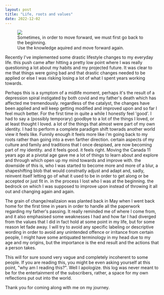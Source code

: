```yaml
---
layout: post
title: "Life, roots and values"
date: 2022-12-02
---
```


<figure>
<img src="{{site.baseurl}}/assets/images/54340001.png">
<figcaption> Sometimes, in order to move forward, we must first go back to the beginning.<br/> Use the knowledge aquired and move forward again.
</figcaption>
</figure>



Recently I've implemented some drastic lifestyle changes to my everyday life. this push came after hitting a pretty low point where I was really questioning a lot about my habits and my projected future. It was clear to me that things were going bad and that drastic changes needed to be applied or else I was risking losing a lot of what I spent years working towards. 

Perhaps this is a symptom of a midlife moment, perhaps it's the result of a depression spiral instigated by both covid and my father's death which has affected me tremendously. regardless of the catalyst, the changes have been applied and will keep getting modified and improved upon and so far I feel much better. For the first time in quite a while I honestly feel 'good'. I had to say a (possibly temporary) goodbye to a lot of the things I loved, or at least thought I loved. a lot of the things that almost were part of my own identity. I had to perform a complete paradigm shift towrads another world view it feels like. Funnily enough it feels more like i'm going back to my roots rather than going into a even farther direction. certain aspects of my culture and family and traditions that I once despised, are now becoming part of my identity. and it feels good. it feels right. Moving the Canada 11 years ago at a pivotal age gave me a lot of things to learn about and explore and through which open up my mind towards and improve with. the downside of this is, who I was started to become more and more of a blur, a shapeshifting blob that would constnatly adjust and adapt and, sadly, reinvent itself letting go of what it used to be in order to get along or be accepted or just fit in. in the process I lost who I was at the beginning. the bedrock on which I was supposed to improve upon instead of throwing it all out and changing again and again.

The grain of change/realizaion was planted back in May when I went back home for the first time in years in order to handle all the paperwork regarding my father's passing. It really reminded me of where I come from, and it also emphasised some weaknesses I had and how far I had diverged from the values that I did in fact hold at some point in my life, but for some reason let fade away. I will try to avoid any specific labeling or descriptive wording in order to avoid any unintended offence or irritance from certain people, I might have some antiquated terminology in my head due to my age and my origins, but the importance is the end result and the actions that a person takes. 


This will for sure sound very vague and completely incoherent to some people. If you are reading this, you might be even asking yourself at this point, "why am I reading this?". Well I apologize. this log was never meant to be for the entertainment of the subscribers, rather, a space for my own reflections put out into the world. 

Thank you for coming along with me on my journey.


